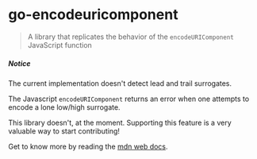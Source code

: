 # go-encodeuricomponent

> A library that replicates the behavior of the `encodeURIComponent` JavaScript function

##### Notice

The current implementation doesn't detect lead and trail surrogates.

The Javascript `encodeURIComponent` returns an error when one attempts to encode a lone low/high surrogate.

This library doesn't, at the moment. Supporting this feature is a very valuable way to start contributing!

Get to know more by reading the [mdn web docs](https://developer.mozilla.org/en-US/docs/Web/JavaScript/Reference/Global_Objects/encodeURI#encoding_a_lone_high_surrogate_throws).
